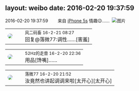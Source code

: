 layout: weibo
date: 2016-02-20 19:37:59
---
<meta name="referrer" content="no-referrer" />

2016-02-20 19:37:59  &nbsp;&nbsp;&nbsp;&nbsp;&nbsp;&nbsp; 来自 <a href="sinaweibo://customweibosource" rel="nofollow">iPhone 5s</a>
情趣😉…… ​​​
![图片](https://ww1.sinaimg.cn/large/6d2a6003jw1f1618o9ckmj20qo0zkn2r.jpg)

<table style="width: 100%;">
  <tr>
    <td style="width: 40px;"><img style="border-radius:50%" src="https://tva3.sinaimg.cn/crop.0.0.639.639.50/6d2a6003jw8f3idy69w2gj20hs0hrt9g.jpg?KID=imgbed,tva&Expires=1624465109&ssig=smwhfmxMN8"></td>
    <td colspan="2"><small>风二码畜 16-2-21 08:27</small><br/>回复@落微77:调性……[害羞]</td>
  </tr>
</table>

<table style="width: 100%;">
  <tr>
    <td style="width: 40px;"><img style="border-radius:50%" src="https://tva4.sinaimg.cn/crop.0.0.180.180.50/8beaf773jw1e8qgp5bmzyj2050050aa8.jpg?KID=imgbed,tva&Expires=1624465109&ssig=VVajatSbvd"></td>
    <td colspan="2"><small>52Hz的走兽 16-2-20 22:36</small><br/>用品[馋嘴]……</td>
  </tr>
</table>

<table style="width: 100%;">
  <tr>
    <td style="width: 40px;"><img style="border-radius:50%" src="https://tvax4.sinaimg.cn/crop.0.0.750.750.50/633ca6dely8feogmo0w8ej20ku0kuwgt.jpg?KID=imgbed,tva&Expires=1624465109&ssig=vMb7o7cqHS"></td>
    <td colspan="2"><small>落微77 16-2-20 21:52</small><br/>汝竟然也讲起调调来啦[太开心][太开心]</td>
  </tr>
</table>
